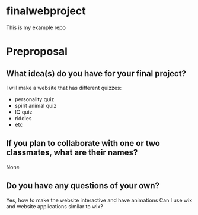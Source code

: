 # finalwebproject

This is my example repo 

# Preproposal

## What idea(s) do you have for your final project?

I will make a website that has different quizzes: 
 - personality quiz
 - spirit animal quiz
 - IQ quiz
 - riddles
 - etc

## If you plan to collaborate with one or two classmates, what are their names?

None

## Do you have any questions of your own?

Yes, how to make the website interactive and have animations
Can I use wix and website applications similar to wix? 
